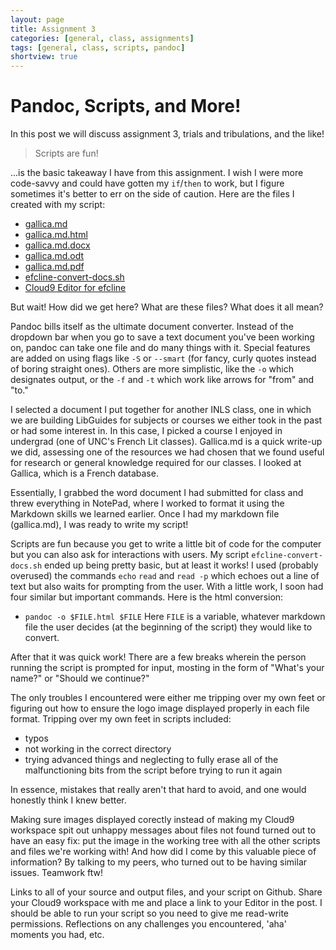 ```yaml
--- 
layout: page
title: Assignment 3
categories: [general, class, assignments]
tags: [general, class, scripts, pandoc]
shortview: true 
---
```


# Pandoc, Scripts, and More!

In this post we will discuss assignment 3, trials and tribulations, and the like! 

> Scripts are fun!

...is the basic takeaway I have from this assignment. I wish I were more code-savvy and could have gotten my `if`/`then` to work, but I figure sometimes it's better to err on the side of caution. Here are the files I created with my script:

 * [gallica.md](https://github.com/efcline/assignment-3-efcline/blob/5debcf7c302491b28bb0ba23982f5d45658a32cb/gallica.md)
 * [gallica.md.html](https://github.com/efcline/assignment-3-efcline/commit/ad7f9dbdb116696c02ebc5f47dffc1e7f84e72ca)
 * [gallica.md.docx](https://github.com/efcline/assignment-3-efcline/blob/6d1a2e00763c3a4fcf2589aa653e8d1779682057/gallica.md.odt)
 * [gallica.md.odt](https://github.com/efcline/assignment-3-efcline/blob/5debcf7c302491b28bb0ba23982f5d45658a32cb/gallica.md.docx)
 * [gallica.md.pdf](https://github.com/efcline/assignment-3-efcline/blob/b2a2d5c22c106a70d86fcd89395c8e4c67b98062/gallica.md.pdf)
 * [efcline-convert-docs.sh](https://github.com/efcline/assignment-3-efcline/blob/bf1406d3546526eb6e4bdcb83f5994ce4ec2defb/efcline-convert-docs.sh)
 * [Cloud9 Editor for efcline](https://ide.c9.io/efcline/assignment3)

But wait! How did we get here? What are these files? What does it all mean?

Pandoc bills itself as the ultimate document converter. Instead of the dropdown bar when you go to save a text document you've been working on, 
pandoc can take one file and do many things with it. Special features are added on using flags like `-S` or `--smart` (for fancy, curly quotes instead of boring straight ones).
Others are more simplistic, like the `-o` which designates output, or the `-f` and `-t` which work like arrows for "from" and "to."

I selected a document I put together for another INLS class, one in which we are building LibGuides for subjects or courses we either took in the past or had some interest in. 
In this case, I picked a course I enjoyed in undergrad (one of UNC's French Lit classes). Gallica.md is a quick write-up we did, assessing one of the resources we had chosen that
we found useful for research or general knowledge required for our classes. I looked at Gallica, which is a French database.

Essentially, I grabbed the word document I had submitted for class and threw everything in NotePad, where I worked to format it using the Markdown skills we learned earlier.
Once I had my markdown file (gallica.md), I was ready to write my script!

Scripts are fun because you get to write a little bit of code for the computer but you can also ask for interactions with users. My script `efcline-convert-docs.sh`
ended up being pretty basic, but at least it works! I used (probably overused) the commands `echo` `read` and `read -p` which echoes out a line of text but also waits for prompting from the user.
With a little work, I soon had four similar but important commands. Here is the html conversion:

* `pandoc -o $FILE.html $FILE` Here `FILE` is a variable, whatever markdown file the user decides (at the beginning of the script) they would like to convert.

After that it was quick work! There are a few breaks wherein the person running the script is prompted for input, mosting in the form of "What's your name?" or "Should we continue?"

The only troubles I encountered were either me tripping over my own feet or figuring out how to ensure the logo image displayed properly in each file format.
Tripping over my own feet in scripts included: 

* typos
* not working in the correct directory
* trying advanced things and neglecting to fully erase all of the malfunctioning bits from the script before trying to run it again

In essence, mistakes that really aren't that hard to avoid, and one would honestly think I knew better. 

Making sure images displayed corectly instead of making my Cloud9 workspace spit out unhappy messages about files not found turned out to have an easy fix: put the image in the working tree with all the other scripts and files we're working with!
And how did I come by this valuable piece of information? By talking to my peers, who turned out to be having similar issues. Teamwork ftw!

Links to all of your source and output files, and your script on Github.
Share your Cloud9 workspace with me and place a link to your Editor in the post. I should be able to run your script so you need to give me read-write permissions.
Reflections on any challenges you encountered, 'aha' moments you had, etc.